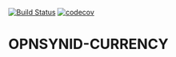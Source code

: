 [![Build Status](https://travis-ci.org/open-synergy/opnsynid-currency.svg?branch=8.0)](https://travis-ci.org/open-synergy/8.0)
[![codecov](https://codecov.io/gh/open-synergy/opnsynid-currency/branch/8.0}/graph/badge.svg)](https://codecov.io/gh/open-synergy/opensynid-currency)

# OPNSYNID-CURRENCY
